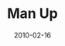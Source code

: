 ---
layout: music 
title: "Man Up"
series: "Manly"
date: 2010-02-16 
description: "Chuck Mingo talks about what it means to be an aggressive man."
audio: "http://s3.amazonaws.com/crossroadsaudiomessages/Manly3.mp3"
audio-duration: "29:56"
src: "http://www.crossroads.net/players/media/series/190x110_Manly.jpg"
---